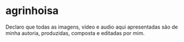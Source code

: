 # agrinhoisa
Declaro que todas as imagens, vídeo e audio aqui apresentadas são de minha autoria, produzidas, composta e editadas por mim.

